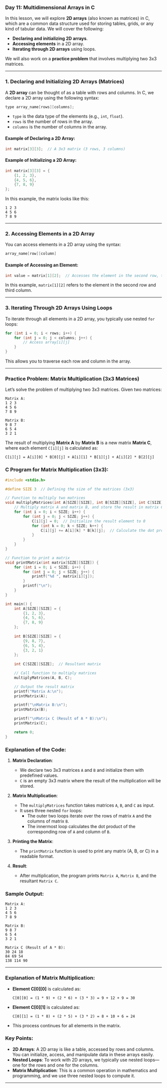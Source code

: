 ### **Day 11: Multidimensional Arrays in C**

In this lesson, we will explore **2D arrays** (also known as matrices) in C, which are a common data structure used for storing tables, grids, or any kind of tabular data. We will cover the following:

- **Declaring and initializing 2D arrays**.
- **Accessing elements** in a 2D array.
- **Iterating through 2D arrays** using loops.

We will also work on a **practice problem** that involves multiplying two 3x3 matrices.

---

### **1. Declaring and Initializing 2D Arrays (Matrices)**

A **2D array** can be thought of as a table with rows and columns. In C, we declare a 2D array using the following syntax:

```c
type array_name[rows][columns];
```

- `type` is the data type of the elements (e.g., `int`, `float`).
- `rows` is the number of rows in the array.
- `columns` is the number of columns in the array.

#### **Example of Declaring a 2D Array**:

```c
int matrix[3][3];  // A 3x3 matrix (3 rows, 3 columns)
```

#### **Example of Initializing a 2D Array**:

```c
int matrix[3][3] = {
    {1, 2, 3},
    {4, 5, 6},
    {7, 8, 9}
};
```

In this example, the matrix looks like this:

```
1 2 3
4 5 6
7 8 9
```

---

### **2. Accessing Elements in a 2D Array**

You can access elements in a 2D array using the syntax:

```c
array_name[row][column]
```

#### **Example of Accessing an Element**:

```c
int value = matrix[1][2];  // Accesses the element in the second row, third column (6)
```

In this example, `matrix[1][2]` refers to the element in the second row and third column.

---

### **3. Iterating Through 2D Arrays Using Loops**

To iterate through all elements in a 2D array, you typically use nested `for` loops:

```c
for (int i = 0; i < rows; i++) {
    for (int j = 0; j < columns; j++) {
        // Access array[i][j]
    }
}
```

This allows you to traverse each row and column in the array.

---

### **Practice Problem: Matrix Multiplication (3x3 Matrices)**

Let’s solve the problem of multiplying two 3x3 matrices. Given two matrices:

```
Matrix A:
1 2 3
4 5 6
7 8 9

Matrix B:
9 8 7
6 5 4
3 2 1
```

The result of multiplying **Matrix A** by **Matrix B** is a new matrix **Matrix C**, where each element `C[i][j]` is calculated as:

```
C[i][j] = A[i][0] * B[0][j] + A[i][1] * B[1][j] + A[i][2] * B[2][j]
```

### **C Program for Matrix Multiplication (3x3)**:

```c
#include <stdio.h>

#define SIZE 3  // Defining the size of the matrices (3x3)

// Function to multiply two matrices
void multiplyMatrices(int A[SIZE][SIZE], int B[SIZE][SIZE], int C[SIZE][SIZE]) {
    // Multiply matrix A and matrix B, and store the result in matrix C
    for (int i = 0; i < SIZE; i++) {
        for (int j = 0; j < SIZE; j++) {
            C[i][j] = 0;  // Initialize the result element to 0
            for (int k = 0; k < SIZE; k++) {
                C[i][j] += A[i][k] * B[k][j];  // Calculate the dot product
            }
        }
    }
}

// Function to print a matrix
void printMatrix(int matrix[SIZE][SIZE]) {
    for (int i = 0; i < SIZE; i++) {
        for (int j = 0; j < SIZE; j++) {
            printf("%d ", matrix[i][j]);
        }
        printf("\n");
    }
}

int main() {
    int A[SIZE][SIZE] = {
        {1, 2, 3},
        {4, 5, 6},
        {7, 8, 9}
    };
    
    int B[SIZE][SIZE] = {
        {9, 8, 7},
        {6, 5, 4},
        {3, 2, 1}
    };
    
    int C[SIZE][SIZE];  // Resultant matrix

    // Call function to multiply matrices
    multiplyMatrices(A, B, C);

    // Output the result matrix
    printf("Matrix A:\n");
    printMatrix(A);

    printf("\nMatrix B:\n");
    printMatrix(B);

    printf("\nMatrix C (Result of A * B):\n");
    printMatrix(C);

    return 0;
}
```

### **Explanation of the Code**:

1. **Matrix Declaration**:
   - We declare two 3x3 matrices `A` and `B` and initialize them with predefined values.
   - `C` is an empty 3x3 matrix where the result of the multiplication will be stored.

2. **Matrix Multiplication**:
   - The `multiplyMatrices` function takes matrices `A`, `B`, and `C` as input.
   - It uses three nested `for` loops:
     - The outer two loops iterate over the rows of matrix `A` and the columns of matrix `B`.
     - The innermost loop calculates the dot product of the corresponding row of `A` and column of `B`.

3. **Printing the Matrix**:
   - The `printMatrix` function is used to print any matrix (A, B, or C) in a readable format.

4. **Result**:
   - After multiplication, the program prints `Matrix A`, `Matrix B`, and the resultant `Matrix C`.

### **Sample Output**:

```
Matrix A:
1 2 3 
4 5 6 
7 8 9 

Matrix B:
9 8 7 
6 5 4 
3 2 1 

Matrix C (Result of A * B):
30 24 18 
84 69 54 
138 114 90
```

---

### **Explanation of Matrix Multiplication**:

- **Element C[0][0]** is calculated as:
  ```
  C[0][0] = (1 * 9) + (2 * 6) + (3 * 3) = 9 + 12 + 9 = 30
  ```
- **Element C[0][1]** is calculated as:
  ```
  C[0][1] = (1 * 8) + (2 * 5) + (3 * 2) = 8 + 10 + 6 = 24
  ```
- This process continues for all elements in the matrix.

### **Key Points**:
- **2D Arrays**: A 2D array is like a table, accessed by rows and columns. You can initialize, access, and manipulate data in these arrays easily.
- **Nested Loops**: To work with 2D arrays, we typically use nested loops—one for the rows and one for the columns.
- **Matrix Multiplication**: This is a common operation in mathematics and programming, and we use three nested loops to compute it.

---
